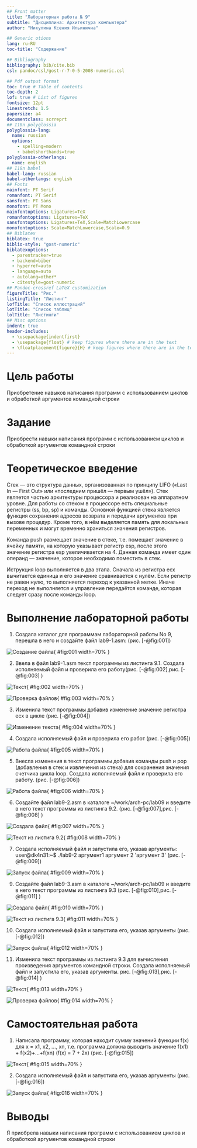 ```yaml
---
## Front matter
title: "Лабораторная работа № 9"
subtitle: "Дисциплина: Архитектура компьютера"
author: "Никулина Ксения Ильинична"

## Generic otions
lang: ru-RU
toc-title: "Содержание"

## Bibliography
bibliography: bib/cite.bib
csl: pandoc/csl/gost-r-7-0-5-2008-numeric.csl

## Pdf output format
toc: true # Table of contents
toc-depth: 2
lof: true # List of figures
fontsize: 12pt
linestretch: 1.5
papersize: a4
documentclass: scrreprt
## I18n polyglossia
polyglossia-lang:
  name: russian
  options:
	- spelling=modern
	- babelshorthands=true
polyglossia-otherlangs:
  name: english
## I18n babel
babel-lang: russian
babel-otherlangs: english
## Fonts
mainfont: PT Serif
romanfont: PT Serif
sansfont: PT Sans
monofont: PT Mono
mainfontoptions: Ligatures=TeX
romanfontoptions: Ligatures=TeX
sansfontoptions: Ligatures=TeX,Scale=MatchLowercase
monofontoptions: Scale=MatchLowercase,Scale=0.9
## Biblatex
biblatex: true
biblio-style: "gost-numeric"
biblatexoptions:
  - parentracker=true
  - backend=biber
  - hyperref=auto
  - language=auto
  - autolang=other*
  - citestyle=gost-numeric
## Pandoc-crossref LaTeX customization
figureTitle: "Рис."
listingTitle: "Листинг"
lofTitle: "Список иллюстраций"
lotTitle: "Список таблиц"
lolTitle: "Листинги"
## Misc options
indent: true
header-includes:
  - \usepackage{indentfirst}
  - \usepackage{float} # keep figures where there are in the text
  - \floatplacement{figure}{H} # keep figures where there are in the text
---
```


# Цель работы

Приобретение навыков написания программ с использованием циклов и обработкой аргументов командной строки


# Задание

Приобрести навыки написания программ с использованием циклов и обработкой аргументов командной строки

# Теоретическое введение

Стек — это структура данных, организованная по принципу LIFO («Last In
— First Out» или «последним пришёл — первым ушёл»). Стек является частью
архитектуры процессора и реализован на аппаратном уровне. Для работы со
стеком в процессоре есть специальные регистры (ss, bp, sp) и команды.
Основной функцией стека является функция сохранения адресов возврата
и передачи аргументов при вызове процедур. Кроме того, в нём выделяется
память для локальных переменных и могут временно храниться значения регистров.

Команда push размещает значение в стеке, т.е. помещает значение в ячейку
памяти, на которую указывает регистр esp, после этого значение регистра esp
увеличивается на 4. Данная команда имеет один операнд — значение, которое
необходимо поместить в стек.

Иструкция loop выполняется в два этапа. Сначала из регистра ecx вычитается
единица и его значение сравнивается с нулём. Если регистр не равен нулю,
то выполняется переход к указанной метке. Иначе переход не выполняется и
управление передаётся команде, которая следует сразу после команды loop.


# Выполнение лабораторной работы

1. Создала каталог для программам лабораторной работы No 9, перешла в него и создайте файл lab9-1.asm: (рис. [-@fig:001])

![Создание файла](image/1.png){ #fig:001 width=70% }

2. Ввела в файл lab9-1.asm текст программы из листинга 9.1. Создала исполняемый файл и проверила его работу(рис. [-@fig:002],рис. [-@fig:003] )

![Текст](image/2.png){ #fig:002 width=70% }

![Проверка файлов](image/3.png){ #fig:003 width=70% }

3. Изменила текст программы добавив изменение значение регистра ecx в цикле (рис. [-@fig:004])

![Изменение текста](image/4.png){ #fig:004 width=70% }

4. Создала исполняемый файл и проверила его работ (рис. [-@fig:005])

![Работа файла](image/5.png){ #fig:005 width=70% }

5. Внесла изменения в текст программы добавив команды push и pop (добавления в стек и извлечения из стека) для сохранения значения счетчика цикла loop. Создала исполняемый файл и проверила его работу. (рис. [-@fig:006])

![Работа файла](image/6.png){ #fig:006 width=70% }

6. Создайте файл lab9-2.asm в каталоге ~/work/arch-pc/lab09 и введите в него текст программы из листинга 9.2. (рис. [-@fig:007],рис. [-@fig:008] )

![Создала файл](image/7.png){ #fig:007 width=70% }

![Текст из листига 9.2](image/8.png){ #fig:008 width=70% }

7. Создала исполняемый файл и запустила его, указав аргументы: user@dk4n31:~$ ./lab9-2 аргумент1 аргумент 2 'аргумент 3' (рис. [-@fig:009])

![Запуск файла](image/9.png){ #fig:009 width=70% }

9. Создайте файл lab9-3.asm в каталоге ~/work/arch-pc/lab09 и введите в него текст программы из листинга 9.3 (рис. [-@fig:010],рис. [-@fig:011] )

![Создала файл](image/10.png){ #fig:010 width=70% }

![Текст из листига 9.3](image/11.png){ #fig:011 width=70% }

10. Создала исполняемый файл и запустила его, указав аргументы (рис. [-@fig:012])

![Запуск файла](image/12.png){ #fig:012 width=70% }

11. Изменила текст программы из листинга 9.3 для вычисления произведения аргументов командной строки. Создала исполняемый файл и запустила его, указав аргументы. рис. [-@fig:013],рис. [-@fig:014] )

![Текст](image/13.png){ #fig:013 width=70% }

![Проверка файлов](image/14.png){ #fig:014 width=70% }

# Самостоятельная работа

1. Написала программу, которая находит сумму значений функции f(x) для x = x1, x2, ..., xn, т.е. программа должна выводить значение f(x1) + f(x2)+...+f(xn) (f(x) = 7 + 2x) (рис. [-@fig:015])

![Текст](image/15.png){ #fig:015 width=70% }

2. Создала исполняемый файл и запустила его, указав аргументы (рис. [-@fig:016])

![Запуск файла](image/16.png){ #fig:016 width=70% }



# Выводы
Я приобрела навыки написания программ с использованием циклов и обработкой аргументов командной строки



